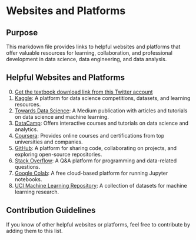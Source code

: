 # Websites and Platforms

## Purpose
This markdown file provides links to helpful websites and platforms that offer valuable resources for learning, collaboration, and professional development in data science, data engineering, and data analysis.

## Helpful Websites and Platforms
0. [Get the textbook download link from this Twitter account](https://x.com/Z_Lib_official?t=BZ94HYKI8ahEbFt7_FSgbg&s=08)
1. [Kaggle](https://www.kaggle.com): A platform for data science competitions, datasets, and learning resources.
2. [Towards Data Science](https://towardsdatascience.com): A Medium publication with articles and tutorials on data science and machine learning.
3. [DataCamp](https://www.datacamp.com): Offers interactive courses and tutorials on data science and analytics.
4. [Coursera](https://www.coursera.org): Provides online courses and certifications from top universities and companies.
5. [GitHub](https://github.com): A platform for sharing code, collaborating on projects, and exploring open-source repositories.
6. [Stack Overflow](https://stackoverflow.com): A Q&A platform for programming and data-related questions.
7. [Google Colab](https://colab.research.google.com): A free cloud-based platform for running Jupyter notebooks.
8. [UCI Machine Learning Repository](https://archive.ics.uci.edu/ml/index.php): A collection of datasets for machine learning research.

## Contribution Guidelines
If you know of other helpful websites or platforms, feel free to contribute by adding them to this list.